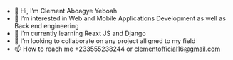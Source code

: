 - 👋 Hi, I’m Clement Aboagye Yeboah
- 👀 I’m interested in Web and Mobile Applications Development as well as Back end engineering
- 🌱 I’m currently learning Reaxt JS and Django
- 💞️ I’m looking to collaborate on any project alligned to my field
- 📫 How to reach me +233555238244 or clementofficial16@gmail.com

<!---
clemwesley20/clemwesley20 is a ✨ special ✨ repository because its `README.md` (this file) appears on your GitHub profile.
You can click the Preview link to take a look at your changes.
--->

